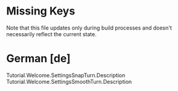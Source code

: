 # Missing Keys
Note that this file updates only during build processes and doesn't necessarily reflect the current state.

# German [de]
Tutorial.Welcome.SettingsSnapTurn.Description  
Tutorial.Welcome.SettingsSmoothTurn.Description  

